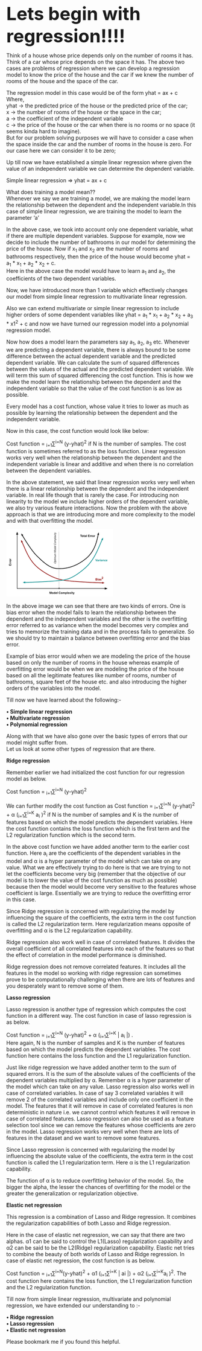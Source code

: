 <b><font size = "8">Lets begin with regression!!!!</font></b>  

Think of a house whose price depends only on the number of rooms it has. Think of a car whose price depends on the space it has.
The above two cases are problems of regression where we can develop a regression model to know the price of the house and the car if we knew the number of rooms of the house and the space of the car.  

The regression model in this case would be of the form yhat = ax + c  
Where,  
yhat -> the predicted price of the house or the predicted price of the car;  
x -> the number of rooms of the house or the space in the car;  
a -> the coefficient of the independent variable  
c -> the price of the house or the car when there is no rooms or no space (it seems kinda hard to imagine).  
But for our problem solving purposes we will have to consider a case when the space inside the car and the number of rooms in the house is zero. For our case here we can consider it to be zero;  

Up till now we have established a simple linear regression where given the value of an independent variable we can determine the dependent variable.  

Simple linear regression => yhat = ax + c  

What does training a model mean??  
Whenever we say we are training a model, we are making the model learn the relationship between the dependent and the independent variable.In this case of simple linear regression, we are training the model to learn the parameter ‘a’   

In the above case, we took into account only one dependent variable, what if there are multiple dependent variables. Suppose for example, now we decide to include the number of bathrooms in our model for determining the price of the house. Now if x<sub>1</sub> and x<sub>2</sub> are the number of rooms and bathrooms respectively, then the price of the house would become yhat = a<sub>1</sub> * x<sub>1</sub> + a<sub>2</sub> * x<sub>2</sub> + c.  
Here in the above case the model would have to learn a<sub>1</sub> and a<sub>2</sub>, the coefficients of the two dependent variables.  

Now, we have introduced more than 1 variable which effectively changes our model from simple linear regression to multivariate linear regression.  

Also we can extend multivariate or simple linear regression to include higher orders of some dependent variables like yhat = a<sub>1</sub> * x<sub>1</sub> + a<sub>2</sub> * x<sub>2</sub> + a<sub>3</sub> * x1<sup>2</sup> + c and now we have turned our regression model into a polynomial regression model.  

Now how does a model learn the parameters say a<sub>1</sub>, a<sub>2</sub>, a<sub>3</sub> etc. Whenever we are predicting a dependent variable, there is always bound to be some difference between the actual dependent variable and the predicted dependent variable. We can calculate the sum of squared differences between the values of the actual and the predicted dependent variable. We will term this sum of squared differencing the cost function. This is how we make the model learn the relationship between the dependent and the independent variable so that the value of the cost function is as low as possible.  

Every model has a cost function, whose value it tries to lower as much as possible by learning the relationship between the dependent and the independent variable.  

Now in this case, the cost function would look like below:  

Cost function = <sub>i=1</sub>∑<sup>i=N</sup> (y-yhat)<sup>2</sup> if N is the number of samples. The cost function is sometimes referred to as the loss function.
Linear regression works very well when the relationship between the dependent and the independent variable is linear and additive and when there is no correlation between the dependent variables.  

In the above statement, we said that linear regression works very well when there is a linear relationship between the dependent and the independent variable. In real life though that is rarely the case. For introducing non linearity to the model we include higher orders of the dependent variable, we also try various feature interactions. Now the problem with the above approach is that we are introducing more and more complexity to the model and with that overfitting the model.  

<img src="/assets/o.png">  

In the above image we can see that there are two kinds of errors. One is bias error when the model fails to learn the relationship between the dependent and the independent variables and the other is the overfitting error referred to as variance when the model becomes very complex and tries to memorize the training data and in the process fails to generalize. So we should try to maintain a balance between overfitting error and the bias error.  

Example of bias error would when we are modeling the price of the house based on only the number of rooms in the house whereas example of overfitting error would be when we are modeling the price of the house based on all the legitimate features like number of rooms, number of bathrooms, square feet of the house etc. and also introducing the higher orders of the variables into the model.  

Till now we have learned about the following:-  

<b>•	Simple linear regression</b>  
<b>•	Multivariate regression</b>  
<b>•	Polynomial regression</b>  

Along with that we have also gone over the basic types of errors that our model might suffer from.  
Let us look at some other types of regression that are there. 

<b>Ridge regression</b>  

Remember earlier we had initialized the cost function for our regression model as below.  

Cost function = <sub>i=1</sub>∑<sup>i=N</sup> (y-yhat)<sup>2</sup>  

We can further modify the cost function as Cost function = <sub>i=1</sub>∑<sup>i=N</sup> (y-yhat)<sup>2</sup> + α (<sub>i=1</sub>∑<sup>i=K</sup> a<sub>i</sub> )<sup>2</sup> if N is the number of samples and K is the number of features based on which the model predicts the dependent variables. Here the cost function contains the loss function which is the first term and the L2 regularization function which is the second term.  

In the above cost function we have added another term to the earlier cost function. Here a<sub>i</sub> are the coefficients of the dependent variables in the model and α is a hyper parameter of the model which can take on any value. What we are effectively trying to do here is that we are trying to not let the coefficients become very big (remember that the objective of our model is to lower the value of the cost function as much as possible) because then the model would become very sensitive to the features whose coefficient is large. Essentially we are trying to reduce the overfitting error in this case.  

Since Ridge regression is concerned with regularizing the model by influencing the square of the coefficients, the extra term in the cost function is called the L2 regularization term. Here regularization means opposite of overfitting and α is the L2 regularization capability.  

Ridge regression also work well in case of correlated features. It divides the overall coefficient of all correlated features into each of the features so that the effect of correlation in the model performance is diminished. 

Ridge regression does not remove correlated features. It includes all the features in the model so working with ridge regression can sometimes prove to be computationally challenging when there are lots of features and you desperately want to remove some of them.  

<b>Lasso regression</b>

Lasso regression is another type of regression which computes the cost function in a different way. The cost function in case of lasso regression is as below.  

Cost function = <sub>i=1</sub>∑<sup>i=N</sup> (y-yhat)<sup>2</sup> + α (<sub>i=1</sub>∑<sup>i=K</sup> | a<sub>i</sub> |) .  
Here again, N is the number of samples and K is the number of features based on which the model predicts the dependent variables. The cost function here contains the loss function and the L1 regularization function.  

Just like ridge regression we have added another term to the sum of squared errors. It is the sum of the absolute values of the coefficients of the dependent variables multiplied by α. Remember α is a hyper parameter of the model which can take on any value. Lasso regression also works well in case of correlated variables. In case of say 3 correlated variables it will remove 2 of the correlated variables and include only one coefficient in the model. The features that it will remove in case of correlated features is non deterministic in nature i.e. we cannot control which features it will remove in case of correlated features. Lasso regression can also be used as a feature selection tool since we can remove the features whose coefficients are zero in the model. Lasso regression works very well when there are lots of features in the dataset and we want to remove some features.  

Since Lasso regression is concerned with regularizing the model by influencing the absolute value of the coefficients, the extra term in the cost function is called the L1 regularization term. Here α is the L1 regularization capability.  

The function of α is to reduce overfitting behavior of the model. So, the bigger the alpha, the lesser the chances of overfitting for the model or the greater the generalization or regularization objective.  

<b>Elastic net regression</b>

This regression is a combination of Lasso and Ridge regression. It combines the regularization capabilities of both Lasso and Ridge regression.  

Here in the case of elastic net regression, we can say that there are two alphas. α1 can be said to control the L1(Lasso) regularization capability and α2 can be said to be the L2(Ridge) regularization capability. Elastic net tries to combine the beauty of both worlds of Lasso and Ridge regression. In case of elastic net regression, the cost function is as below.  

Cost function = <sub>i=1</sub>∑<sup>i=N</sup>(y-yhat)<sup>2</sup> + α1 (<sub>i=1</sub>∑<sup>i=K</sup> | ai |) + α2 (<sub>i=1</sub>∑<sup>i=K</sup>a<sub>i</sub> )<sup>2</sup>. The cost function here contains the loss function, the L1 regularization function and the L2 regularization function.  

Till now from simple linear regression, multivariate and polynomial regression, we have extended our understanding to  :-  

<b>•	Ridge regression</b>  
<b>•	Lasso regression</b>  
<b>•	Elastic net regression</b>    

Please bookmark me if you found this helpful.
